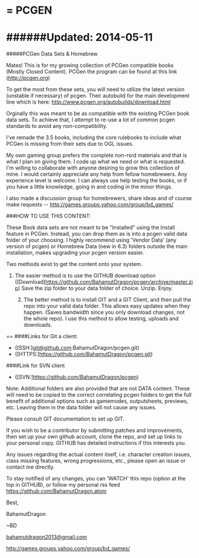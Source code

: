 =
PCGEN
=

######Updated: 2014-05-11
==========================
#####PCGen Data Sets & Homebrew

Mates! This is for my growing collection of PCGen compatible books (Mostly Closed Content). PCGen the program can be found at this link (http://pcgen.org)

To get the most from these sets, you will need to utilize the latest version (unstable if necessary) of pcgen. Their autobuild for the main development line which is here: http://www.pcgen.org/autobuilds/download.html


Orginally this was meant to be as compatible with the existing PCGen book data sets. To achieve that, I attempt to re-use a lot of common pcgen standards to avoid any non-compatibility.


I've remade the 3.5 books, including the core rulebooks to include what PCGen is missing from their sets due to OGL issues.


My own gaming group prefers the complete non-rsrd materials and that is what I plan on giving them. I code up what we need or what is requested.
I'm willing to collaborate with anyone desiring to grow this collection of mine. I would certainly appreciate any help from fellow homebrewers. Any experience level is welcome. I can always use help testing the books, or if you have a little knowledge, going in and coding in the minor things.


I also made a discussion group for homebrewers, share ideas and of course make requests -- http://games.groups.yahoo.com/group/bd_games/


###HOW TO USE THIS CONTENT:

These Book data sets are not meant to be "Installed" using the Install feature in PCGen. Instead, you can drop them as is into a pcgen valid data folder of your choosing. I highly recommend using 'Vendor Data' (any version of pcgen) or Homebrew Data (new in 6.3) folders outside the main installation, makes upgrading your pcgen version easier.

Two methods exist to get the content onto your system.

1) The easier method is to use the GITHUB download option ([Download]https://github.com/BahamutDragon/pcgen/archive/master.zip)
Save the zip folder to your data folder of choice. Unzip. Enjoy. 

   2) The better method is to install GIT and a GIT Client, and then pull the repo into your valid data folder. This allows easy updates when they happen. (Saves bandwidth since you only download changes, not the whole repo). I use this method to allow testing, uploads and downloads.

==
####Links for Git a client:
* ([SSH:]git@github.com:BahamutDragon/pcgen.git)
* ([HTTPS:]https://github.com/BahamutDragon/pcgen.git)

####Link for SVN client 
* ([SVN:]https://github.com/BahamutDragon/pcgen)

Note: Additional folders are also provided that are not DATA content. These will need to be copied to the correct correlating pcgen folders to get the full benefit of additional options such as gamemodes, outputsheets, previews, etc. Leaving them in the data folder will not cause any issues.

Please consult GIT documentation to set up GIT.

If you wish to be a contributor by submitting patches and improvements, then set up your own github account, clone the repo, and set up links to your personal copy. GITHUB has detailed instructions if this interests you.

Any issues regarding the actual content itself, i.e. character creation issues, class missing features, wrong progressions, etc., please open an issue or contact me directly.


To stay notified of any changes, you can 'WATCH' this repo (option at the top in GITHUB), or follow my personal rss feed <https://github.com/BahamutDragon.atom>

Best,


BahamutDragon


~BD

bahamutdragon2013@gmail.com

http://games.groups.yahoo.com/group/bd_games/
